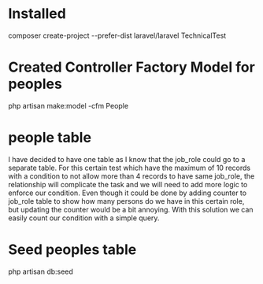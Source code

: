 # Installed 
composer create-project --prefer-dist laravel/laravel TechnicalTest
# Created Controller Factory Model for peoples
php artisan make:model -cfm People
# people table
I have decided to have one table as I know that the job_role could go to a separate table.
For this certain test which have the maximum of 10 records with a condition to not allow more than 4 records to have same job_role, 
the relationship will complicate the task and we will need to add more logic to enforce our condition.
Even though it could be done by adding counter to job_role table to show how many persons do we have in this certain role, but updating the counter would be a bit annoying. 
With this solution we can easily count our condition with a simple query.
# Seed peoples table
php artisan db:seed



